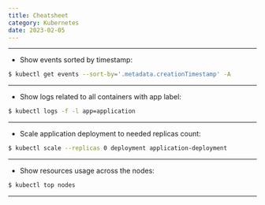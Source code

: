 ```yaml
---
title: Cheatsheet
category: Kubernetes
date: 2023-02-05
---
```


-----

* Show events sorted by timestamp:
```bash
$ kubectl get events --sort-by='.metadata.creationTimestamp' -A
```

-----

* Show logs related to all containers with app label:
```bash
$ kubectl logs -f -l app=application
```

-----

* Scale application deployment to needed replicas count:
```bash
$ kubectl scale --replicas 0 deployment application-deployment
```

-----

* Show resources usage across the nodes:
```bash
$ kubectl top nodes
```

-----

